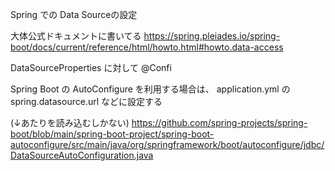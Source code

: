 Spring での Data Sourceの設定

大体公式ドキュメントに書いてる
https://spring.pleiades.io/spring-boot/docs/current/reference/html/howto.html#howto.data-access

DataSourceProperties に対して @Confi


Spring Boot の AutoConfigure を利用する場合は、 application.yml の spring.datasource.url などに設定する

(↓あたりを読み込むしかない)
https://github.com/spring-projects/spring-boot/blob/main/spring-boot-project/spring-boot-autoconfigure/src/main/java/org/springframework/boot/autoconfigure/jdbc/DataSourceAutoConfiguration.java 



<!--stackedit_data:
eyJoaXN0b3J5IjpbNDMyMTQzODA1LDQ4NjkyMTY0MF19
-->